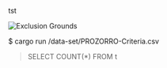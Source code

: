 tst

![Exclusion Grounds](https://www.lucidchart.com/publicSegments/view/4ae7da69-8c6a-42cb-82e3-5fe3c578e5f1/image.png)

$ cargo run /data-set/PROZORRO-Criteria.csv
> SELECT COUNT(*) FROM t

